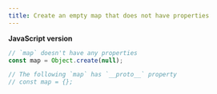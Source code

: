 ```yaml
---
title: Create an empty map that does not have properties
---
```


**JavaScript version**

```js
// `map` doesn't have any properties
const map = Object.create(null);

// The following `map` has `__proto__` property
// const map = {};
```
